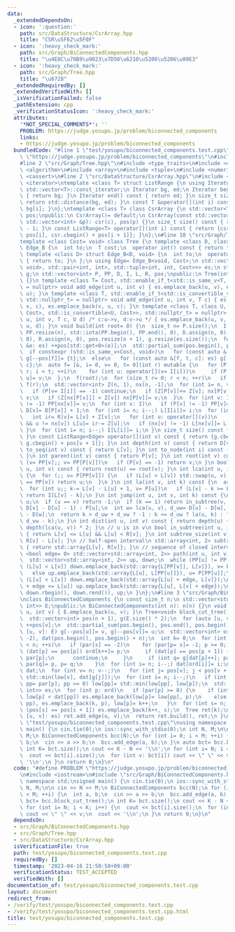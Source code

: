 ```yaml
---
data:
  _extendedDependsOn:
  - icon: ':question:'
    path: src/DataStructure/CsrArray.hpp
    title: "CSR\u5F62\u5F0F"
  - icon: ':heavy_check_mark:'
    path: src/Graph/BiConnectedComponents.hpp
    title: "\u4E8C\u70B9\u9023\u7D50\u6210\u5206\u5206\u89E3"
  - icon: ':heavy_check_mark:'
    path: src/Graph/Tree.hpp
    title: "\u6728"
  _extendedRequiredBy: []
  _extendedVerifiedWith: []
  _isVerificationFailed: false
  _pathExtension: cpp
  _verificationStatusIcon: ':heavy_check_mark:'
  attributes:
    '*NOT_SPECIAL_COMMENTS*': ''
    PROBLEM: https://judge.yosupo.jp/problem/biconnected_components
    links:
    - https://judge.yosupo.jp/problem/biconnected_components
  bundledCode: "#line 1 \"test/yosupo/biconnected_components.test.cpp\"\n#define PROBLEM\
    \ \"https://judge.yosupo.jp/problem/biconnected_components\"\n#include <iostream>\n\
    #line 2 \"src/Graph/Tree.hpp\"\n#include <type_traits>\n#include <cstddef>\n#include\
    \ <algorithm>\n#include <array>\n#include <tuple>\n#include <numeric>\n#include\
    \ <cassert>\n#line 2 \"src/DataStructure/CsrArray.hpp\"\n#include <vector>\n#include\
    \ <iterator>\ntemplate <class T> struct ListRange {\n using Iterator= typename\
    \ std::vector<T>::const_iterator;\n Iterator bg, ed;\n Iterator begin() const\
    \ { return bg; }\n Iterator end() const { return ed; }\n size_t size() const {\
    \ return std::distance(bg, ed); }\n const T &operator[](int i) const { return\
    \ bg[i]; }\n};\ntemplate <class T> class CsrArray {\n std::vector<T> csr;\n std::vector<int>\
    \ pos;\npublic:\n CsrArray()= default;\n CsrArray(const std::vector<T> &c, const\
    \ std::vector<int> &p): csr(c), pos(p) {}\n size_t size() const { return pos.size()\
    \ - 1; }\n const ListRange<T> operator[](int i) const { return {csr.cbegin() +\
    \ pos[i], csr.cbegin() + pos[i + 1]}; }\n};\n#line 10 \"src/Graph/Tree.hpp\"\n\
    template <class Cost= void> class Tree {\n template <class D, class T> struct\
    \ Edge_B {\n  int to;\n  T cost;\n  operator int() const { return to; }\n };\n\
    \ template <class D> struct Edge_B<D, void> {\n  int to;\n  operator int() const\
    \ { return to; }\n };\n using Edge= Edge_B<void, Cost>;\n std::vector<std::conditional_t<std::is_same_v<Cost,\
    \ void>, std::pair<int, int>, std::tuple<int, int, Cost>>> es;\n std::vector<Edge>\
    \ g;\n std::vector<int> P, PP, D, I, L, R, pos;\npublic:\n Tree(int n): P(n, -2)\
    \ {}\n template <class T= Cost, std::enable_if_t<std::is_same_v<T, void>, std::nullptr_t>\
    \ = nullptr> void add_edge(int u, int v) { es.emplace_back(u, v), es.emplace_back(v,\
    \ u); }\n template <class T, std::enable_if_t<std::is_convertible_v<T, Cost>,\
    \ std::nullptr_t> = nullptr> void add_edge(int u, int v, T c) { es.emplace_back(u,\
    \ v, c), es.emplace_back(v, u, c); }\n template <class T, class U, std::enable_if_t<std::conjunction_v<std::is_convertible<T,\
    \ Cost>, std::is_convertible<U, Cost>>, std::nullptr_t> = nullptr> void add_edge(int\
    \ u, int v, T c, U d) /* c:u->v, d:v->u */ { es.emplace_back(u, v, c), es.emplace_back(v,\
    \ u, d); }\n void build(int root= 0) {\n  size_t n= P.size();\n  I.resize(n),\
    \ PP.resize(n), std::iota(PP.begin(), PP.end(), 0), D.assign(n, 0), L.assign(n,\
    \ 0), R.assign(n, 0), pos.resize(n + 1), g.resize(es.size());\n  for (const auto\
    \ &e: es) ++pos[std::get<0>(e)];\n  std::partial_sum(pos.begin(), pos.end(), pos.begin());\n\
    \  if constexpr (std::is_same_v<Cost, void>)\n   for (const auto &[f, t]: es)\
    \ g[--pos[f]]= {t};\n  else\n   for (const auto &[f, t, c]: es) g[--pos[f]]= {t,\
    \ c};\n  auto f= [&, i= 0, v= 0, t= 0](int r) mutable {\n   for (P[r]= -1, I[t++]=\
    \ r; i < t; ++i)\n    for (int u: operator[](v= I[i]))\n     if (P[v] != u) P[I[t++]=\
    \ u]= v;\n  };\n  f(root);\n  for (size_t r= 0; r < n; ++r)\n   if (P[r] == -2)\
    \ f(r);\n  std::vector<int> Z(n, 1), nx(n, -1);\n  for (int i= n, v; i--;) {\n\
    \   if (P[v= I[i]] == -1) continue;\n   if (Z[P[v]]+= Z[v]; nx[P[v]] == -1) nx[P[v]]=\
    \ v;\n   if (Z[nx[P[v]]] < Z[v]) nx[P[v]]= v;\n  }\n  for (int v: I)\n   if (nx[v]\
    \ != -1) PP[nx[v]]= v;\n  for (int v: I)\n   if (P[v] != -1) PP[v]= PP[PP[v]],\
    \ D[v]= D[P[v]] + 1;\n  for (int i= n; i--;) L[I[i]]= i;\n  for (int v: I) {\n\
    \   int ir= R[v]= L[v] + Z[v];\n   for (int u: operator[](v))\n    if (u != P[v]\
    \ && u != nx[v]) L[u]= ir-= Z[u];\n   if (nx[v] != -1) L[nx[v]]= L[v] + 1;\n \
    \ }\n  for (int i= n; i--;) I[L[i]]= i;\n }\n size_t size() const { return P.size();\
    \ }\n const ListRange<Edge> operator[](int v) const { return {g.cbegin() + pos[v],\
    \ g.cbegin() + pos[v + 1]}; }\n int depth(int v) const { return D[v]; }\n int\
    \ to_seq(int v) const { return L[v]; }\n int to_node(int i) const { return I[i];\
    \ }\n int parent(int v) const { return P[v]; }\n int root(int v) const {\n  for\
    \ (v= PP[v];; v= PP[P[v]])\n   if (P[v] == -1) return v;\n }\n bool connected(int\
    \ u, int v) const { return root(u) == root(v); }\n int lca(int u, int v) const\
    \ {\n  for (;; v= P[PP[v]]) {\n   if (L[u] > L[v]) std::swap(u, v);\n   if (PP[u]\
    \ == PP[v]) return u;\n  }\n }\n int la(int v, int k) const {\n  assert(k <= D[v]);\n\
    \  for (int u;; k-= L[v] - L[u] + 1, v= P[u])\n   if (L[v] - k >= L[u= PP[v]])\
    \ return I[L[v] - k];\n }\n int jump(int u, int v, int k) const {\n  if (!k) return\
    \ u;\n  if (u == v) return -1;\n  if (k == 1) return in_subtree(v, u) ? la(v,\
    \ D[v] - D[u] - 1) : P[u];\n  int w= lca(u, v), d_uw= D[u] - D[w], d_vw= D[v]\
    \ - D[w];\n  return k > d_uw + d_vw ? -1 : k <= d_uw ? la(u, k) : la(v, d_uw +\
    \ d_vw - k);\n }\n int dist(int u, int v) const { return depth(u) + depth(v) -\
    \ depth(lca(u, v)) * 2; }\n // u is in v\n bool in_subtree(int u, int v) const\
    \ { return L[v] <= L[u] && L[u] < R[v]; }\n int subtree_size(int v) const { return\
    \ R[v] - L[v]; }\n // half-open interval\n std::array<int, 2> subtree(int v) const\
    \ { return std::array{L[v], R[v]}; }\n // sequence of closed intervals\n template\
    \ <bool edge= 0> std::vector<std::array<int, 2>> path(int u, int v) const {\n\
    \  std::vector<std::array<int, 2>> up, down;\n  while (PP[u] != PP[v]) {\n   if\
    \ (L[u] < L[v]) down.emplace_back(std::array{L[PP[v]], L[v]}), v= P[PP[v]];\n\
    \   else up.emplace_back(std::array{L[u], L[PP[u]]}), u= P[PP[u]];\n  }\n  if\
    \ (L[u] < L[v]) down.emplace_back(std::array{L[u] + edge, L[v]});\n  else if (L[v]\
    \ + edge <= L[u]) up.emplace_back(std::array{L[u], L[v] + edge});\n  return up.insert(up.end(),\
    \ down.rbegin(), down.rend()), up;\n }\n};\n#line 3 \"src/Graph/BiConnectedComponents.hpp\"\
    \nclass BiConnectedComponents {\n const size_t n;\n std::vector<std::pair<int,\
    \ int>> E;\npublic:\n BiConnectedComponents(int n): n(n) {}\n void add_edge(int\
    \ u, int v) { E.emplace_back(u, v); }\n Tree<void> block_cut_tree() const {\n\
    \  std::vector<int> pos(n + 1), g(E.size() * 2);\n  for (auto [u, v]: E) ++pos[u],\
    \ ++pos[v];\n  std::partial_sum(pos.begin(), pos.end(), pos.begin());\n  for (auto\
    \ [u, v]: E) g[--pos[u]]= v, g[--pos[v]]= u;\n  std::vector<int> ord(n), par(n,\
    \ -2), dat(pos.begin(), pos.begin() + n);\n  int k= 0;\n  for (int s= 0, p; s\
    \ < n; ++s)\n   if (par[s] == -2)\n    for (par[p= s]= -1; p >= 0;) {\n     if\
    \ (dat[p] == pos[p]) ord[k++]= p;\n     if (dat[p] == pos[p + 1]) {\n      p=\
    \ par[p];\n      continue;\n     }\n     if (int q= g[dat[p]++]; par[q] == -2)\
    \ par[q]= p, p= q;\n    }\n  for (int i= n; i--;) dat[ord[i]]= i;\n  auto low=\
    \ dat;\n  for (int v= n; v--;)\n   for (int j= pos[v]; j < pos[v + 1]; ++j) low[v]=\
    \ std::min(low[v], dat[g[j]]);\n  for (int i= n; i--;)\n   if (int p= ord[i],\
    \ pp= par[p]; pp >= 0) low[pp]= std::min(low[pp], low[p]);\n  std::vector<std::pair<int,\
    \ int>> es;\n  for (int p: ord)\n   if (par[p] >= 0) {\n    if (int pp= par[p];\
    \ low[p] < dat[pp]) es.emplace_back(low[p]= low[pp], p);\n    else es.emplace_back(k,\
    \ pp), es.emplace_back(k, p), low[p]= k++;\n   }\n  for (int s= n; s--;)\n   if\
    \ (pos[s] == pos[s + 1]) es.emplace_back(k++, s);\n  Tree ret(k);\n  for (auto\
    \ [u, v]: es) ret.add_edge(u, v);\n  return ret.build(), ret;\n }\n};\n#line 4\
    \ \"test/yosupo/biconnected_components.test.cpp\"\nusing namespace std;\nsigned\
    \ main() {\n cin.tie(0);\n ios::sync_with_stdio(0);\n int N, M;\n\n cin >> N >>\
    \ M;\n BiConnectedComponents bcc(N);\n for (int i= 0; i < M; ++i) {\n  int a,\
    \ b;\n  cin >> a >> b;\n  bcc.add_edge(a, b);\n }\n auto bct= bcc.block_cut_tree();\n\
    \ int K= bct.size();\n cout << K - N << '\\n';\n for (int i= N; i < K; i++) {\n\
    \  cout << bct[i].size();\n  for (int v: bct[i]) cout << \" \" << v;\n  cout <<\
    \ '\\n';\n }\n return 0;\n}\n"
  code: "#define PROBLEM \"https://judge.yosupo.jp/problem/biconnected_components\"\
    \n#include <iostream>\n#include \"src/Graph/BiConnectedComponents.hpp\"\nusing\
    \ namespace std;\nsigned main() {\n cin.tie(0);\n ios::sync_with_stdio(0);\n int\
    \ N, M;\n\n cin >> N >> M;\n BiConnectedComponents bcc(N);\n for (int i= 0; i\
    \ < M; ++i) {\n  int a, b;\n  cin >> a >> b;\n  bcc.add_edge(a, b);\n }\n auto\
    \ bct= bcc.block_cut_tree();\n int K= bct.size();\n cout << K - N << '\\n';\n\
    \ for (int i= N; i < K; i++) {\n  cout << bct[i].size();\n  for (int v: bct[i])\
    \ cout << \" \" << v;\n  cout << '\\n';\n }\n return 0;\n}\n"
  dependsOn:
  - src/Graph/BiConnectedComponents.hpp
  - src/Graph/Tree.hpp
  - src/DataStructure/CsrArray.hpp
  isVerificationFile: true
  path: test/yosupo/biconnected_components.test.cpp
  requiredBy: []
  timestamp: '2023-04-16 21:58:58+09:00'
  verificationStatus: TEST_ACCEPTED
  verifiedWith: []
documentation_of: test/yosupo/biconnected_components.test.cpp
layout: document
redirect_from:
- /verify/test/yosupo/biconnected_components.test.cpp
- /verify/test/yosupo/biconnected_components.test.cpp.html
title: test/yosupo/biconnected_components.test.cpp
---
```

